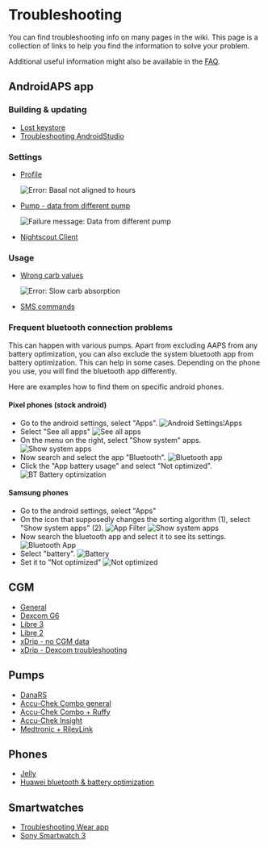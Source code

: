 # Troubleshooting

You can find troubleshooting info on many pages in the wiki. This page is a collection of links to help you find the information to solve your problem.

Additional useful information might also be available in the [FAQ](../Getting-Started/FAQ.html).

## AndroidAPS app

### Building & updating

* [Lost keystore](../Installing-AndroidAPS/troubleshooting_androidstudio.html#lost-keystore)
* [Troubleshooting AndroidStudio](../Installing-AndroidAPS/troubleshooting_androidstudio.html)

### Settings
* [Profile](../Usage/Profiles.html#troubleshooting-profile-errors)

  ![Error: Basal not aligned to hours](../images/Screen_DifferentPump.png)

* [Pump - data from different pump](../Installing-AndroidAPS/update3_0.html#failure-message-data-from-different-pump)

  ![Failure message: Data from different pump](../images/BasalNotAlignedToHours2.png)

* [Nightscout Client](../Usage/Troubleshooting-NSClient.html)

### Usage
* [Wrong carb values](../Usage/COB-calculation.html#detection-of-wrong-cob-values)

   ![Error: Slow carb absorption](../images/Calculator_SlowCarbAbsorption.png)

* [SMS commands](../Children/SMS-Commands.html#troubleshooting)

### Frequent bluetooth connection problems

This can happen with various pumps. Apart from excluding AAPS from any battery optimization, you can also exclude the system bluetooth app from battery optimization. This can help in some cases.
Depending on the phone you use, you will find the bluetooth app differently. 

Here are examples how to find them on specific android phones.


#### Pixel phones (stock android)
* Go to the android settings, select "Apps".
  ![Android Settings¦Apps](../images/troubleshooting/pixel/01_androidsettings.png)
* Select "See all apps"
  ![See all apps](../images/troubleshooting/pixel/02_apps.png)
* On the menu on the right, select "Show system" apps.
  ![Show system apps](../images/troubleshooting/pixel/03_allapps.png)
* Now search and select the app "Bluetooth".
  ![Bluetooth app](../images/troubleshooting/pixel/04_bluetooth.png)
* Click the "App battery usage" and select "Not optimized".
  ![BT Battery optimization](../images/troubleshooting/pixel/05_btunrestricted.png)

#### Samsung phones
* Go to the android settings, select "Apps"
* On the icon that supposedly changes the sorting algorithm (1), select "Show system apps" (2).
  ![App Filter](../images/troubleshooting/samsung/Samsung01_Apps.png)
  ![Show system apps](../images/troubleshooting/samsung/Samsung02_ShowSystemApps.png)
* Now search the bluetooth app and select it to see its settings.
  ![Bluetooth App](../images/troubleshooting/samsung/Samsung03_BtApp.png)
* Select "battery".
  ![Battery](../images/troubleshooting/samsung/Samsung04_Battery.png)
* Set it to "Not optimized"
  ![Not optimized](../images/troubleshooting/samsung/Samsung05_NotOptimized.png)

## CGM

* [General](../Hardware/GeneralCGMRecommendation.html#troubleshooting)
* [Dexcom G6](../Hardware/DexcomG6.html#troubleshooting-g6)
* [Libre 3](../Hardware/Libre3.html#experiences-and-troubleshooting)
* [Libre 2](../Hardware/Libre2.html#experiences-and-troubleshooting)
* [xDrip - no CGM data](../Configuration/xdrip.html#identify-receiver)
* [xDrip - Dexcom troubleshooting](../Configuration/xdrip.html#troubleshooting-dexcom-g5-g6-and-xdrip)

## Pumps

* [DanaRS](../Configuration/DanaRS-Insulin-Pump.html#dana-rs-specific-errors)
* [Accu-Chek Combo general](../Usage/Accu-Chek-Combo-Tips-for-Basic-usage.html)
* [Accu-Chek Combo + Ruffy](../Configuration/Accu-Chek-Combo-Pump.html#why-pairing-with-the-pump-does-not-work-with-the-app-ruffy)
* [Accu-Chek Insight](../Configuration/Accu-Chek-Insight-Pump.html#insight-specific-errors)
* [Medtronic + RileyLink](../Configuration/MedtronicPump.html#what-to-do-if-i-loose-connection-to-rileylink-and-or-pump)

## Phones

* [Jelly](../Usage/jelly.html)
* [Huawei bluetooth & battery optimization](../Usage/huawei.html)

## Smartwatches

* [Troubleshooting Wear app](../Configuration/Watchfaces.html#troubleshooting-the-wear-app)
* [Sony Smartwatch 3](../Usage/SonySW3.html)
